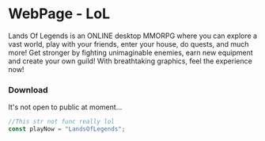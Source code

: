 # WebPage - LoL
Lands Of Legends is an ONLINE desktop MMORPG where you can explore a vast world, play with your friends, enter your house, do quests, and much more! Get stronger by fighting unimaginable enemies, earn new equipment and create your own guild! With breathtaking graphics, feel the experience now! 
### Download
It's not open to public at moment...
```js 
//This str not func really lol
const playNow = "LandsOfLegends";
```
